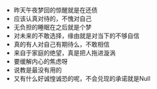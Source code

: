 - 昨天午夜梦回的惊醒就是在还债
- 应该认真对待的，不愧对自己
- 无负担的睡眠在之后就是个梦
- 对未来的不敢选择，缘由就是对当下的不够自信
- 真的有人对自己有期待么，不敢相信
- 来自于家庭的绝望，真是把人拖进漩涡
- 要缓解内心的焦虑呀
- 说教是最没有用的
- 又有什么好诚惶诚恐的呢，不会兑现的承诺就是Null
